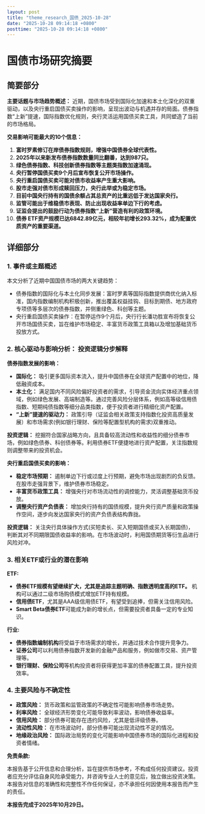 ```yaml
---
layout: post
title: "theme_research_国债_2025-10-28"
date: "2025-10-28 09:14:18 +0800"
posttime: "2025-10-28 09:14:18 +0800"
---
```


# 国债市场研究摘要

## 简要部分

**主要话题与市场趋势概述：** 近期，国债市场受到国际化加速和本土化深化的双重驱动，以及央行重启国债买卖操作的影响，呈现出波动与机遇并存的局面。债券指数“上新”提速，国际指数优化规则，央行灵活运用国债买卖工具，共同塑造了当前的市场格局。

**交易影响可能最大的10个信息：**

1. **富时罗素修订在岸债券指数规则，增强中国债券全球代表性。**
2. **2025年以来新发布债券指数数量同比翻番，达到987只。**
3. **绿色债券指数、科技创新债券指数等主题类指数加速涌现。**
4. **央行暂停国债买卖9个月后宣布恢复公开市场操作。**
5. **央行重启国债买卖可能对债市收益率产生重大影响。**
6. **股市走强对债市形成赎回压力，央行此举或为稳定市场。**
7. **目前中国央行持有的国债余额占其总资产的比重远低于发达国家央行。**
8. **监管可能出于维稳债市表现、防止出现收益率单边下行的考虑。**
9. **证监会提出的鼓励行动为债券指数“上新”营造有利的政策环境。**
10. **债券 ETF资产规模已达6842.89亿元，相较年初增长293.32%，成为配置优质资产的重要渠道。**

## 详细部分

### 1. 事件或主题概述

本文分析了近期中国国债市场的两大关键趋势：

*   债券指数的国际化与本土化同步发展：富时罗素等国际指数提供商优化纳入标准，国内指数编制机构积极创新，推出覆盖权益挂钩、目标到期债、地方政府专项债等多层次的债券指数，并侧重绿色、科创等主题。
*   央行重启国债买卖操作：在暂停运作9个月后，央行行长潘功胜宣布将恢复公开市场国债买卖，旨在维护市场稳定、丰富货币政策工具箱以及增加基础货币投放方式。

### 2. 核心驱动与影响分析： 投资逻辑分步解释

**债券指数发展的影响：**

*   **国际化：** 吸引更多国际资本流入，提升中国债券在全球资产配置中的地位，降低融资成本。
*   **本土化：** 满足国内不同风险偏好投资者的需求，引导资金流向实体经济重点领域，例如绿色发展、高端制造等。通过完善风险分层体系，例如高等级信用债指数、短期纯债指数等细分品类指数，便于投资者进行精细化资产配置。
*   **“上新”提速的驱动力：** 政策引导（证监会相关政策支持指数化投资高质量发展）和市场需求(例如银行理财、保险等配置型机构的需求)双重推动。

**投资逻辑：** 挖掘符合国家战略方向，且具备较高流动性和收益性的细分债券市场，例如绿色债券、科创债券等。利用债券ETF便捷地进行资产配置，关注指数规则调整带来的投资机会。

**央行重启国债买卖的影响：**

*   **稳定市场预期：** 遏制单边下行或过度上行预期，避免市场出现剧烈的负反馈。在股市走强背景下，维护债券市场稳定。
*   **丰富货币政策工具：** 增强央行对市场流动性的调控能力，灵活调整基础货币投放。
*   **调整央行资产负债表：** 增加央行持有的国债规模，提升央行资产质量和政策操作空间，逐步向发达国家央行的资产负债表结构靠拢。

**投资逻辑：** 关注央行具体操作方式(买短卖长、买入短期国债或买入长期国债)，判断其对不同期限国债收益率的影响。在市场波动时，利用国债期货等衍生品进行风险对冲。

### 3. 相关ETF或行业的潜在影响

**ETF:**

*   **债券ETF规模有望继续扩大，尤其是追踪主题明确、指数透明度高的ETF。** 机构可以通过二级市场购债模式增加ETF持有规模。
*   **信用债ETF**，尤其是AAA级信用债ETF，有望受到追捧，但需关注信用风险。
*   **Smart Beta债券ETF**可能成为新的增长点，但需要投资者具备一定的专业知识。

**行业:**

*   **债券指数编制机构**将受益于市场需求的增长，并通过技术合作提升竞争力。
*   **证券公司**可以利用债券指数开发新的金融产品和服务，例如做市交易、资产管理等。
*   **银行理财、保险公司**等机构投资者将获得更加丰富的债券配置工具，提升投资效率。

### 4. 主要风险与不确定性

*   **政策风险：** 货币政策和监管政策的不确定性可能影响债券市场走势。
*   **利率风险：** 全球经济形势变化可能导致利率波动，影响债券收益率。
*   **信用风险：** 部分债券可能存在违约风险，尤其是低评级债券。
*   **流动性风险：** 在市场波动时，部分债券可能出现流动性不足的情况。
*   **地缘政治风险：** 国际政治局势的变化可能影响中国债券市场的国际化进程和投资者情绪。

**免责条款:**

本报告基于公开信息和合理分析，旨在提供市场参考，不构成任何投资建议。投资者应充分评估自身风险承受能力，并咨询专业人士的意见后，独立做出投资决策。本报告对信息的准确性和完整性不作任何保证，亦不承担任何因使用本报告而产生的责任。

**本报告完成于2025年10月29日。**